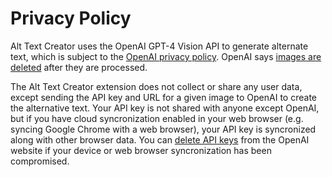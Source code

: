 # Privacy Policy

Alt Text Creator uses the OpenAI GPT-4 Vision API to generate alternate text, which is subject to the [OpenAI privacy policy](https://openai.com/policies/privacy-policy). OpenAI says [images are deleted](https://platform.openai.com/docs/guides/vision/can-i-delete-an-image-i-uploaded) after they are processed.

The Alt Text Creator extension does not collect or share any user data, except sending the API key and URL for a given image to OpenAI to create the alternative text. Your API key is not shared with anyone except OpenAI, but if you have cloud syncronization enabled in your web browser (e.g. syncing Google Chrome with a web browser), your API key is syncronized along with other browser data. You can [delete API keys](https://platform.openai.com/api-keys) from the OpenAI website if your device or web browser syncronization has been compromised.
